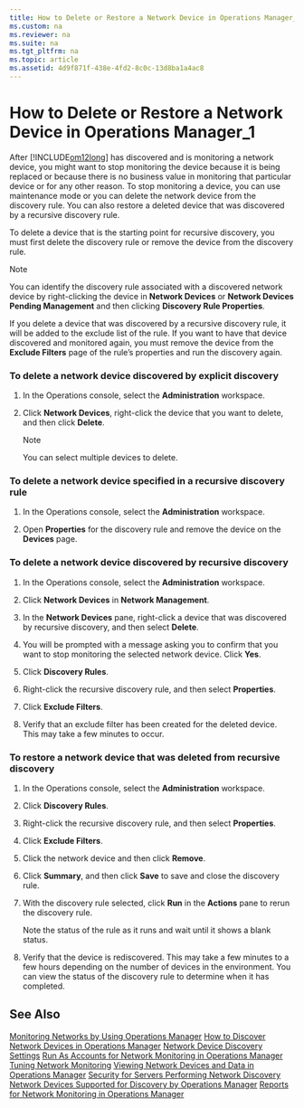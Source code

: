 ```yaml
---
title: How to Delete or Restore a Network Device in Operations Manager_1
ms.custom: na
ms.reviewer: na
ms.suite: na
ms.tgt_pltfrm: na
ms.topic: article
ms.assetid: 4d9f871f-438e-4fd2-8c0c-13d8ba1a4ac8
---
```

# How to Delete or Restore a Network Device in Operations Manager_1
After [!INCLUDE[om12long](../Token/om12long_md.md)] has discovered and is monitoring a network device, you might want to stop monitoring the device because it is being replaced or because there is no business value in monitoring that particular device or for any other reason. To stop monitoring a device, you can use maintenance mode or you can delete the network device from the discovery rule. You can also restore a deleted device that was discovered by a recursive discovery rule.

To delete a device that is the starting point for recursive discovery, you must first delete the discovery rule or remove the device from the discovery rule.

> [!NOTE]
> You can identify the discovery rule associated with a discovered network device by right\-clicking the device in **Network Devices** or **Network Devices Pending Management** and then clicking **Discovery Rule Properties**.

If you delete a device that was discovered by a recursive discovery rule, it will be added to the exclude list of the rule. If you want to have that device discovered and monitored again, you must remove the device from the **Exclude Filters** page of the rule’s properties and run the discovery again.

### To delete a network device discovered by explicit discovery

1.  In the Operations console, select the **Administration** workspace.

2.  Click **Network Devices**, right\-click the device that you want to delete, and then click **Delete**.

    > [!NOTE]
    > You can select multiple devices to delete.

### To delete a network device specified in a recursive discovery rule

1.  In the Operations console, select the **Administration** workspace.

2.  Open **Properties** for the discovery rule and remove the device on the **Devices** page.

### To delete a network device discovered by recursive discovery

1.  In the Operations console, select the **Administration** workspace.

2.  Click **Network Devices** in **Network Management**.

3.  In the **Network Devices** pane, right\-click a device that was discovered by recursive discovery, and then select **Delete**.

4.  You will be prompted with a message asking you to confirm that you want to stop monitoring the selected network device. Click **Yes**.

5.  Click **Discovery Rules**.

6.  Right\-click the recursive discovery rule, and then select **Properties**.

7.  Click **Exclude Filters**.

8.  Verify that an exclude filter has been created for the deleted device. This may take a few minutes to occur.

### To restore a network device that was deleted from recursive discovery

1.  In the Operations console, select the **Administration** workspace.

2.  Click **Discovery Rules**.

3.  Right\-click the recursive discovery rule, and then select **Properties**.

4.  Click **Exclude Filters**.

5.  Click the network device and then click **Remove**.

6.  Click **Summary**, and then click **Save** to save and close the discovery rule.

7.  With the discovery rule selected, click **Run** in the **Actions** pane to rerun the discovery rule.

    Note the status of the rule as it runs and wait until it shows a blank status.

8.  Verify that the device is rediscovered. This may take a few minutes to a few hours depending on the number of devices in the environment. You can view the status of the discovery rule to determine when it has completed.

## See Also
[Monitoring Networks by Using Operations Manager](../Topic/Monitoring-Networks-by-Using-Operations-Manager.md)
[How to Discover Network Devices in Operations Manager](../Topic/How-to-Discover-Network-Devices-in-Operations-Manager.md)
[Network Device Discovery Settings](../Topic/Network-Device-Discovery-Settings.md)
[Run As Accounts for Network Monitoring in Operations Manager](../Topic/Run-As-Accounts-for-Network-Monitoring-in-Operations-Manager.md)
[Tuning Network Monitoring](../Topic/Tuning-Network-Monitoring.md)
[Viewing Network Devices and Data in Operations Manager](../Topic/Viewing-Network-Devices-and-Data-in-Operations-Manager.md)
[Security for Servers Performing Network Discovery](../Topic/Security-for-Servers-Performing-Network-Discovery.md)
[Network Devices Supported for Discovery by Operations Manager](../Topic/Network-Devices-Supported-for-Discovery-by-Operations-Manager.md)
[Reports for Network Monitoring in Operations Manager](../Topic/Reports-for-Network-Monitoring-in-Operations-Manager.md)

